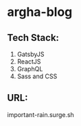 # argha-blog

## Tech Stack:
1. GatsbyJS
2. ReactJS
3. GraphQL
4. Sass and CSS

## URL:
important-rain.surge.sh